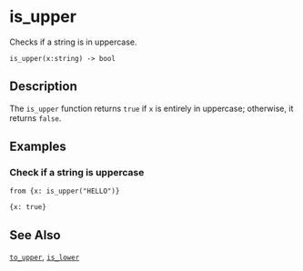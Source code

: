 # is_upper

Checks if a string is in uppercase.

```tql
is_upper(x:string) -> bool
```

## Description

The `is_upper` function returns `true` if `x` is entirely in uppercase; otherwise, it returns `false`.

## Examples

### Check if a string is uppercase

```tql
from {x: is_upper("HELLO")}
```

```tql
{x: true}
```

## See Also

[`to_upper`](to_upper.md), [`is_lower`](is_lower.md)
